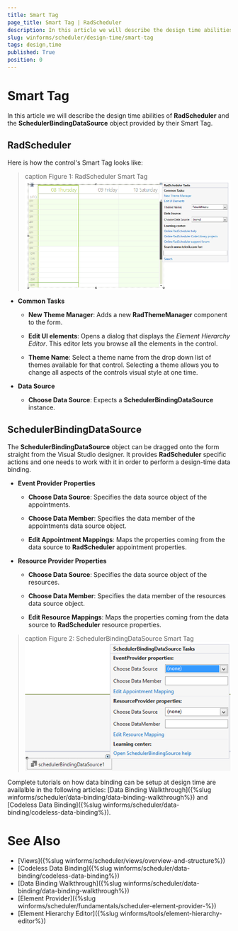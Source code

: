 ```yaml
---
title: Smart Tag
page_title: Smart Tag | RadScheduler
description: In this article we will describe the design time abilities of RadScheduler and the SchedulerBindingDataSource object provided by their Smart Tag.
slug: winforms/scheduler/design-time/smart-tag
tags: design,time
published: True
position: 0
---
```


# Smart Tag

In this article we will describe the design time abilities of __RadScheduler__ and the __SchedulerBindingDataSource__ object provided by their Smart Tag.

## RadScheduler

Here is how the control's Smart Tag looks like:

>caption Figure 1: RadScheduler Smart Tag
![radscheduler design time 001](images/radscheduler-design-time001.png)

* __Common Tasks__

	* __New Theme Manager__: Adds a new __RadThemeManager__ component to the form.

	* __Edit UI elements__: Opens a dialog that displays the *Element Hierarchy Editor*. This editor lets you browse all the elements in the control.

	* __Theme Name__: Select a theme name from the drop down list of themes available for that control. Selecting a theme allows you to change all aspects of the controls visual style at one time.

* __Data Source__

	* __Choose Data Source__: Expects a __SchedulerBindingDataSource__ instance.

## SchedulerBindingDataSource

The __SchedulerBindingDataSource__ object can be dragged onto the form straight from the Visual Studio designer. It provides __RadScheduler__ specific actions and one needs to work with it in order to perform a design-time data binding.

* __Event Provider Properties__

	* __Choose Data Source__: Specifies the data source object of the appointments.

	* __Choose Data Member__: Specifies the data member of the appointments data source object.

	* __Edit Appointment Mappings__: Maps the properties coming from the data source to __RadScheduler__ appointment properties.

* __Resource Provider Properties__

	* __Choose Data Source__: Specifies the data source object of the resources.

	* __Choose Data Member__: Specifies the data member of the resources data source object.

	* __Edit Resource Mappings__: Maps the properties coming from the data source to __RadScheduler__ resource properties.

>caption Figure 2: SchedulerBindingDataSource Smart Tag
![radscheduler design time 002](images/radscheduler-design-time002.png)

Complete tutorials on how data binding can be setup at design time are availalble in the following articles: [Data Binding Walkthrough]({%slug winforms/scheduler/data-binding/data-binding-walkthrough%}) and [Codeless Data Binding]({%slug winforms/scheduler/data-binding/codeless-data-binding%}).


# See Also

* [Views]({%slug winforms/scheduler/views/overview-and-structure%})
* [Codeless Data Binding]({%slug winforms/scheduler/data-binding/codeless-data-binding%})
* [Data Binding Walkthrough]({%slug winforms/scheduler/data-binding/data-binding-walkthrough%})
* [Element Provider]({%slug winforms/scheduler/fundamentals/scheduler-element-provider-%})
* [Element Hierarchy Editor]({%slug winforms/tools/element-hierarchy-editor%})
